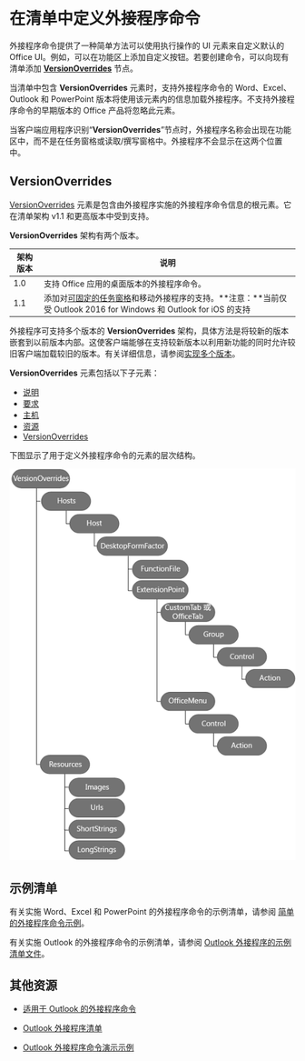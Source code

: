# <a name="define-add-in-commands-in-your-manifest"></a>在清单中定义外接程序命令

外接程序命令提供了一种简单方法可以使用执行操作的 UI 元素来自定义默认的 Office UI。例如，可以在功能区上添加自定义按钮。若要创建命令，可以向现有清单添加 **[VersionOverrides](../../../reference/manifest/versionoverrides.md)** 节点。 

当清单中包含 **VersionOverrides** 元素时，支持外接程序命令的 Word、Excel、Outlook 和 PowerPoint 版本将使用该元素内的信息加载外接程序。不支持外接程序命令的早期版本的 Office 产品将忽略此元素。

当客户端应用程序识别“**VersionOverrides**”节点时，外接程序名称会出现在功能区中，而不是在任务窗格或读取/撰写窗格中。外接程序不会显示在这两个位置中。
 
## <a name="versionoverrides"></a>VersionOverrides

[VersionOverrides](../../../reference/manifest/versionoverrides.md) 元素是包含由外接程序实施的外接程序命令信息的根元素。它在清单架构 v1.1 和更高版本中受到支持。

**VersionOverrides** 架构有两个版本。

| 架构版本 | 说明 |
|----------------|-------------|
| 1.0 | 支持 Office 应用的桌面版本的外接程序命令。 | 
| 1.1 | 添加对[可固定的任务窗格](./pinnable-taskpane.md)和移动外接程序的支持。**注意：**当前仅受 Outlook 2016 for Windows 和 Outlook for iOS 的支持 |

外接程序可支持多个版本的 **VersionOverrides** 架构，具体方法是将较新的版本嵌套到以前版本内部。这使客户端能够在支持较新版本以利用新功能的同时允许较旧客户端加载较旧的版本。有关详细信息，请参阅[实现多个版本](../../../reference/manifest/versionoverrides.md#implementing-multiple-versions)。

**VersionOverrides** 元素包括以下子元素：

- [说明](../../../reference/manifest/description.md)
- [要求](../../../reference/manifest/requirements.md)
- [主机](../../../reference/manifest/hosts.md)
- [资源](../../../reference/manifest/resources.md)
- [VersionOverrides](../../../reference/manifest/versionoverrides.md)

下图显示了用于定义外接程序命令的元素的层次结构。 

![清单中的外接程序命令元素的层次结构](../../../images/080da303-51c4-4882-b74a-7ba11517c0ad.png)

## <a name="sample-manifests"></a>示例清单

有关实施 Word、Excel 和 PowerPoint 的外接程序命令的示例清单，请参阅 [简单的外接程序命令示例](https://github.com/OfficeDev/Office-Add-in-Commands-Samples/tree/master/Simple)。

有关实施 Outlook 的外接程序命令的示例清单，请参阅 [Outlook 外接程序的示例清单文件](https://github.com/jasonjoh/command-demo/blob/master/command-demo-manifest.xml)。

## <a name="additional-resources"></a>其他资源

- [适用于 Outlook 的外接程序命令](../../outlook/add-in-commands-for-outlook.md)
    
- [Outlook 外接程序清单](../../outlook/manifests/manifests.md)
    
- [Outlook 外接程序命令演示示例](https://github.com/jasonjoh/command-demo)
